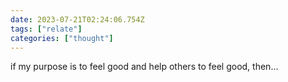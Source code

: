 ```yaml
---
date: 2023-07-21T02:24:06.754Z
tags: ["relate"]
categories: ["thought"]
---
```

if my purpose is to feel good and help others to feel good, then…
